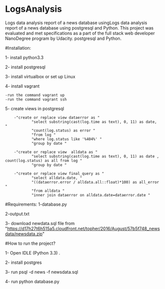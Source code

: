 # LogsAnalysis
Logs data analysis report of a news database usingLogs data analysis report of a news database using postgresql and Python. This project was evaluated and met specifications as a part of the full stack web developer NanoDegree program by Udacity. postgresql and Python.

#Installation:

1- install python3.3

2- install postgresql

3- install virtualbox or set up Linux

4- install vagrant

    -run the command vagrant up
    -run the command vagrant ssh

5- create views in postgresql
        
        -"create or replace view dataerror as "
                "select substring(cast(log.time as text), 0, 11) as date, "
                "count(log.status) as error "
                "from log "
                "where log.status like '%404%' "
                "group by date "
                
        -"create or replace view  alldata as "
                "select substring(cast(log.time as text), 0, 11) as date , count(log.status) as all from log "
                "group by date "
                
        -"create or replace view final_query as "
                "select alldata.date, "
                "((dataerror.error / alldata.all::float)*100) as all_error "
                "from alldata "
                "inner join dataerror on alldata.date=dataerror.date "
             
#Requirements:
1-database.py

2-output.txt

3- download newdata.sql file from "https://d17h27t6h515a5.cloudfront.net/topher/2016/August/57b5f748_newsdata/newsdata.zip"

#How to run the project?

1- Open IDLE (Python 3.3) .

2- install postgres

3- run psql -d news -f newsdata.sql

4- run python database.py
